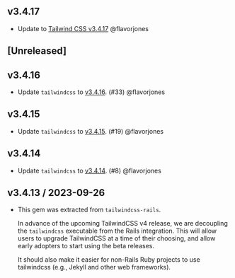 ## v3.4.17

* Update to [Tailwind CSS v3.4.17](https://github.com/tailwindlabs/tailwindcss/releases/tag/v3.4.17) @flavorjones


## [Unreleased]

## v3.4.16

* Update `tailwindcss` to [v3.4.16](https://github.com/tailwindlabs/tailwindcss/releases/tag/v3.4.16). (#33) @flavorjones


## v3.4.15

* Update `tailwindcss` to [v3.4.15](https://github.com/tailwindlabs/tailwindcss/releases/tag/v3.4.15). (#19) @flavorjones


## v3.4.14

* Update `tailwindcss` to [v3.4.14](https://github.com/tailwindlabs/tailwindcss/releases/tag/v3.4.14). (#8) @flavorjones


## v3.4.13 / 2023-09-26

* This gem was extracted from `tailwindcss-rails`.

  In advance of the upcoming TailwindCSS v4 release, we are decoupling the `tailwindcss` executable
  from the Rails integration. This will allow users to upgrade TailwindCSS at a time of their
  choosing, and allow early adopters to start using the beta releases.

  It should also make it easier for non-Rails Ruby projects to use tailwindcss (e.g., Jekyll and
  other web frameworks).
